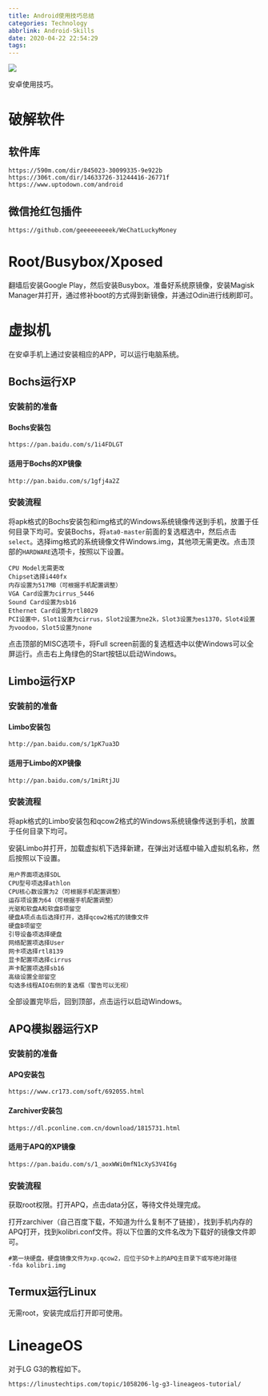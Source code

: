 ```yaml
---
title: Android使用技巧总结
categories: Technology
abbrlink: Android-Skills
date: 2020-04-22 22:54:29
tags:
---
```


![](https://tva1.sinaimg.cn/large/007S8ZIlgy1gegao3bnq6j31800kvaax.jpg)

安卓使用技巧。

<!-- more -->

# 破解软件

## 软件库

```
https://590m.com/dir/845023-30099335-9e922b
https://306t.com/dir/14633726-31244416-26771f
https://www.uptodown.com/android
```

## 微信抢红包插件

```
https://github.com/geeeeeeeeek/WeChatLuckyMoney
```

# Root/Busybox/Xposed

翻墙后安装Google Play，然后安装Busybox。准备好系统原镜像，安装Magisk Manager并打开，通过修补boot的方式得到新镜像，并通过Odin进行线刷即可。

# 虚拟机

在安卓手机上通过安装相应的APP，可以运行电脑系统。

## Bochs运行XP

### 安装前的准备

#### Bochs安装包

```
https://pan.baidu.com/s/1i4FDLGT
```

#### 适用于Bochs的XP镜像

```
http://pan.baidu.com/s/1gfj4a2Z
```

### 安装流程

将apk格式的Bochs安装包和img格式的Windows系统镜像传送到手机，放置于任何目录下均可。安装Bochs，将`ata0-master`前面的复选框选中，然后点击`select`。选择img格式的系统镜像文件Windows.img，其他项无需更改。点击顶部的`HARDWARE`选项卡，按照以下设置。

```
CPU Model无需更改
Chipset选择i440fx
内存设置为517MB（可根据手机配置调整）
VGA Card设置为cirrus_5446
Sound Card设置为sb16
Ethernet Card设置为rtl8029
PCI设置中，Slot1设置为cirrus，Slot2设置为ne2k，Slot3设置为es1370，Slot4设置为voodoo，Slot5设置为none
```

点击顶部的MISC选项卡，将Full screen前面的复选框选中以使Windows可以全屏运行。点击右上角绿色的Start按钮以启动Windows。

## Limbo运行XP

### 安装前的准备

#### Limbo安装包

```
http://pan.baidu.com/s/1pK7ua3D
```

#### 适用于Limbo的XP镜像

```
http://pan.baidu.com/s/1miRtjJU
```

### 安装流程

将apk格式的Limbo安装包和qcow2格式的Windows系统镜像传送到手机，放置于任何目录下均可。

安装Limbo并打开，加载虚拟机下选择新建，在弹出对话框中输入虚拟机名称，然后按照以下设置。

```
用户界面项选择SDL
CPU型号项选择athlon
CPU核心数设置为2（可根据手机配置调整）
运存项设置为64（可根据手机配置调整）
光驱和软盘A和软盘B项留空
硬盘A项点击后选择打开，选择qcow2格式的镜像文件
硬盘B项留空
引导设备项选择硬盘
网络配置项选择User
网卡项选择rtl8139
显卡配置项选择cirrus
声卡配置项选择sb16
高级设置全部留空
勾选多线程AIO右侧的复选框（警告可以无视）
```

全部设置完毕后，回到顶部，点击运行以启动Windows。

## APQ模拟器运行XP

### 安装前的准备

#### APQ安装包

```
https://www.cr173.com/soft/692055.html
```

#### Zarchiver安装包

```
https://dl.pconline.com.cn/download/1815731.html
```

#### 适用于APQ的XP镜像

```
https://pan.baidu.com/s/1_aoxWWi0mfN1cXyS3V4I6g
```

### 安装流程

获取root权限。打开APQ，点击data分区，等待文件处理完成。

打开zarchiver（自己百度下载，不知道为什么复制不了链接），找到手机内存的APQ打开，找到kolibri.conf文件。将以下位置的文件名改为下载好的镜像文件即可。

```
#第一块硬盘，硬盘镜像文件为xp.qcow2，应位于SD卡上的APQ主目录下或写绝对路径
-fda kolibri.img
```

## Termux运行Linux
 
无需root，安装完成后打开即可使用。

# LineageOS

对于LG G3的教程如下。

```
https://linustechtips.com/topic/1058206-lg-g3-lineageos-tutorial/
```

